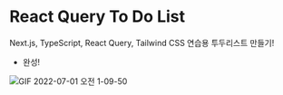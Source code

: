 # React Query To Do List

Next.js, TypeScript, React Query, Tailwind CSS 연습용 투두리스트 만들기!

- 완성!

![GIF 2022-07-01 오전 1-09-50](https://user-images.githubusercontent.com/97326130/176740402-363729da-6b26-46dd-9b99-346dc1f6d1a7.gif)
